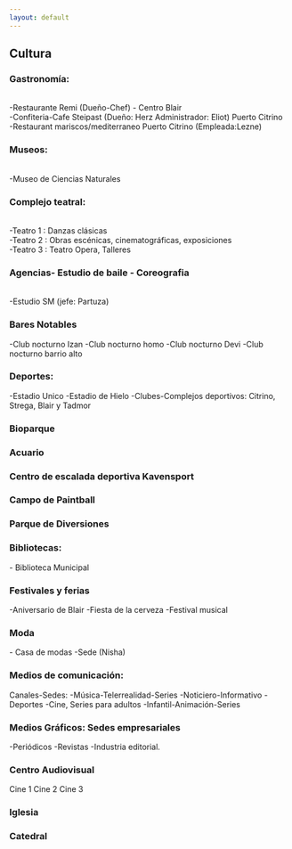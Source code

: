 ```yaml
---
layout: default
---
```


<h2>Cultura</h2>

<h3>Gastronomía:</h3>
<br>
-Restaurante Remi (Dueño-Chef) - Centro Blair
<br>
-Confiteria-Cafe Steipast (Dueño: Herz Administrador: Eliot) Puerto Citrino
<br>
-Restaurant mariscos/mediterraneo Puerto Citrino (Empleada:Lezne)
<h3>Museos:</h3>
<br>
-Museo de Ciencias Naturales
<br>
<h3>Complejo teatral:</h3>
<br>
-Teatro 1 : Danzas clásicas
<br>
-Teatro 2 : Obras escénicas, cinematográficas, exposiciones
<br>
-Teatro 3 : Teatro Opera, Talleres 

<h3> Agencias- Estudio de baile - Coreografia</h3>
<br>
-Estudio SM (jefe: Partuza)

<h3>Bares Notables</h3>
-Club nocturno Izan
-Club nocturno homo 
-Club nocturno Devi
-Club nocturno barrio alto

<h3> Deportes: </h3>
-Estadio Unico
-Estadio de Hielo
-Clubes-Complejos deportivos: Citrino, Strega, Blair y Tadmor

<h3>Bioparque</h3>
<h3>Acuario </h3>
<h3>Centro de escalada deportiva Kavensport </h3>
<h3>Campo de Paintball</h3>
<h3>Parque de Diversiones</h3>


<h3> Bibliotecas:</h3>
- Biblioteca Municipal 

<h3> Festivales y ferias</h3>
-Aniversario de Blair
-Fiesta de la cerveza
-Festival musical

<h3>Moda</h3>
- Casa de modas -Sede (Nisha)

<h3>Medios de comunicación: </h3>
Canales-Sedes:
-Música-Telerrealidad-Series
-Noticiero-Informativo
-Deportes
-Cine, Series para adultos
-Infantil-Animación-Series

 <h3>Medios Gráficos: Sedes empresariales</h3>
-Periódicos
-Revistas
-Industria editorial.

<h3>Centro Audiovisual</h3>
Cine 1 
Cine 2
Cine 3 

<h3>Iglesia</h3>

<h3>Catedral</h3>
